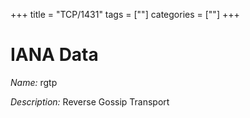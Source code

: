 +++
title = "TCP/1431"
tags = [""]
categories = [""]
+++

# IANA Data

_Name:_ rgtp

_Description:_ Reverse Gossip Transport

